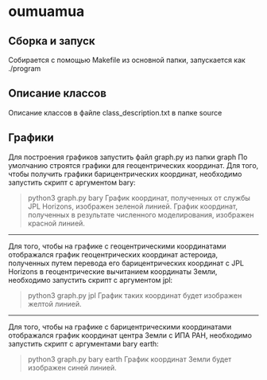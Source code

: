 # oumuamua

## Сборка и запуск
Собирается с помощью Makefile из основной папки, запускается как ./program

## Описание классов
Описание классов в файле class_description.txt в папке source

## Графики
Для построения графиков запустить файл graph.py из папки graph
По умолчанию строятся графики для геоцентрических координат. Для того, чтобы получить графики барицентрических координат, необходимо запустить скрипт с аргументом bary:
> python3 graph.py bary
График координат, полученных от службы JPL Horizons, изображен зеленой линией.
График координат, полученных в результате численного моделирования, изображен красной линией. 
____
Для того, чтобы на графике с геоцентрическими координатами отображался график геоцентрических координат астероида, полученных путем перевода его барицентрических координат с JPL Horizons в геоцентрические вычитанием координаты Земли, необходимо запустить скрипт с аргументом jpl:
> python3 graph.py jpl
График таких координат будет изображен желтой линией.
____
Для того, чтобы на графике с барицентрическими координатами отображался график координат центра Земли с ИПА РАН, необходимо запустить скрипт с аргументами bary earth:
> python3 graph.py bary earth
График координат Земли будет изображен синей линией.